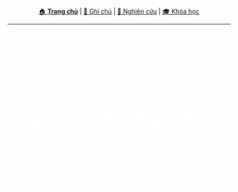 <p align="center">
  <a href="/">🏠 <strong>Trang chủ</strong></a> |
  <a href="/notes/">📝 Ghi chú</a> |
  <a href="/research/">🔬 Nghiên cứu</a> |
  <a href="/courses/">🎓 Khóa học</a>
</p>

---

<div style="background-image: url('/assets/images/research.jpg'); padding: 100px 20px; color: white; text-align: center; background-size: cover; background-position: center;">
  <h1 style="font-size: 48px; margin-bottom: 10px;">🔬 Ghi chú Nghiên cứu</h1>
  <p style="font-size: 20px;">Tổng hợp từ các dự án thực tế và hành trình học tập cá nhân.</p>
</div>

